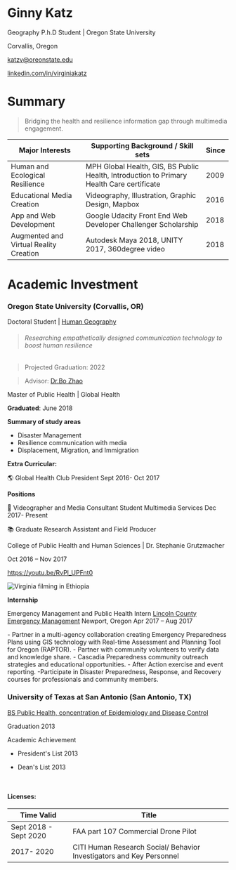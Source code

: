 # Ginny Katz
Geography P.h.D Student | Oregon State University 

Corvallis, Oregon

katzv@oreonstate.edu

[linkedin.com/in/virginiakatz](https://www.linkedin.com/in/virginiakatz)

# Summary

> Bridging the health and resilience information gap through multimedia engagement.



| Major Interests                        | Supporting Background / Skill sets       | Since |
| -------------------------------------- | ---------------------------------------- | ----- |
| Human and Ecological Resilience        | MPH Global Health, GIS, BS Public Health, Introduction to Primary Health Care certificate | 2009  |
| Educational Media Creation             | Videography, Illustration, Graphic Design, Mapbox | 2016  |
| App and Web Development                | Google Udacity Front End Web Developer Challenger Scholarship | 2018  |
| Augmented and Virtual Reality Creation | Autodesk Maya 2018, UNITY 2017, 360degree video | 2018  |



# Academic Investment

### Oregon State University (Corvallis, OR)

Doctoral Student | [Human Geography](http://ceoas.oregonstate.edu/academics/geography/)

> ###### Researching empathetically designed communication technology to boost human resilience

> Projected Graduation: 2022

> Advisor: [Dr.Bo Zhao](http://ceoas.oregonstate.edu/profile/zhao/)



Master of Public Health | Global Health

**Graduated**: June 2018

**Summary of study areas**

- Disaster Management 
- Resilience communication with media
- Displacement, Migration, and Immigration 

**Extra Curricular:** 

🌎 Global Health Club President 
Sept 2016- Oct 2017

**Positions** 

🎥 Videographer and Media Consultant
Student Multimedia Services 
Dec 2017- Present

📚 Graduate Research Assistant and Field Producer 


College of Public Health and Human Sciences | Dr. Stephanie Grutzmacher


Oct 2016 – Nov 2017 



https://youtu.be/RvPl_UPFnt0

![Virginia filming in Ethiopia](img/bo_cam.jpg)

**Internship**

Emergency Management and Public Health Intern
[Lincoln County Emergency Management](http://www.co.lincoln.or.us/emergencymanagement)  Newport, Oregon
Apr 2017 – Aug 2017

\- Partner in a multi-agency collaboration creating Emergency Preparedness Plans using GIS technology with Real-time Assessment and Planning Tool for Oregon (RAPTOR). 
\- Partner with community volunteers to verify data and knowledge share. 
\- Cascadia Preparedness community outreach strategies and educational opportunities. 
\- After Action exercise and event reporting.
-Participate in Disaster Preparedness, Response, and Recovery courses for professionals and community members.  

### University of Texas at San Antonio (San Antonio, TX)

[BS Public Health, concentration of Epidemiology and Disease Control](http://catalog.utsa.edu/undergraduate/liberalfinearts/sociology/#publichealth_edc_conc)

Graduation 2013

Academic Achievement 

- President's List 2013

- Dean's List 2013

  ​

#### Licenses: 

| Time Valid            | Title                                    |
| --------------------- | ---------------------------------------- |
| Sept 2018 - Sept 2020 | FAA part 107 Commercial Drone Pilot      |
| 2017- 2020            | CITI Human Research Social/ Behavior Investigators and Key Personnel |

 
